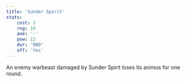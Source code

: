 ```yaml
---
title: 'Sunder Spirit'
stats:
    cost: 2
    rng: 10
    aoe: '-'
    pow: 12
    dur: 'RND'
    off: 'Yes'
---
```

An enemy warbeast damaged by Sunder Spirit loses its animus for one round.